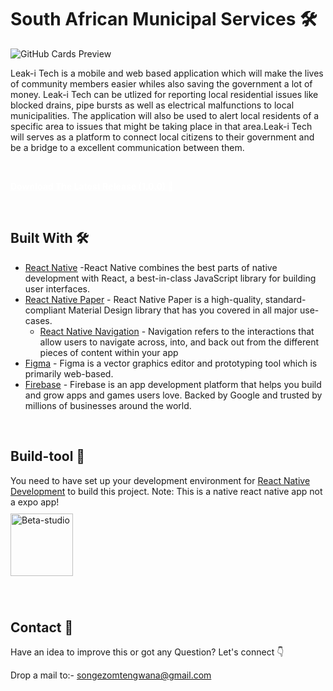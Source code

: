 # South African Municipal Services 🛠

![GitHub Cards Preview](https://snmtngwn.vercel.app/assets/logo192x192.png)

Leak-i Tech is a mobile and web based application which will make the lives of community members easier whiles also saving the government a lot of money. Leak-i Tech can be utlized for reporting local residential issues like blocked drains, pipe bursts as well as electrical malfunctions to local municipalities. The application will also be used to alert local residents of a specific area to issues that might be taking place in that area.Leak-i Tech will serves as a platform to connect local citizens to their government and be a bridge to a excellent communication between them.

<br />

<a href="https://github.com/songezomtengwana-code/Leak-i-Tech/releases/download/v0.0.1/sams.v0.0.1.apk" style="color: #ffffff">**Download The Latest Release (1.0.0) 📱**</a>

<br />

## Built With 🛠
- [React Native](https://reactnative.dev/) -React Native combines the best parts of native development with React, a best-in-class JavaScript library for building user interfaces.
- [React Native Paper](https://reactnativepaper.com) - React Native Paper is a high-quality, standard-compliant Material Design library that has you covered in all major use-cases.
  - [React Native Navigation](https://reactnavigation.org) - Navigation refers to the interactions that allow users to navigate across, into, and back out from the different pieces of content within your app
- [Figma](https://figma.com/) - Figma is a vector graphics editor and prototyping tool which is primarily web-based.
- [Firebase](https://firebase.google.com/) - Firebase is an app development platform that helps you build and grow apps and games users love. Backed by Google and trusted by millions of businesses around the world. 

<br />

## Build-tool 🧰
You need to have set up your development environment for [React Native Development](https://reactnative.dev/docs/environment-setup) to build this project.
Note: This is a native react native app not a expo app!
<br>
<img src="https://d33wubrfki0l68.cloudfront.net/554c3b0e09cf167f0281fda839a5433f2040b349/ecfc9/img/header_logo.svg" height="100" style='margin: 10px 0' alt="Beta-studio"/>

<br>

## Contact 📩
Have an idea to improve this or got any Question? Let's connect 👇

Drop a mail to:- songezomtengwana@gmail.com

<br />

